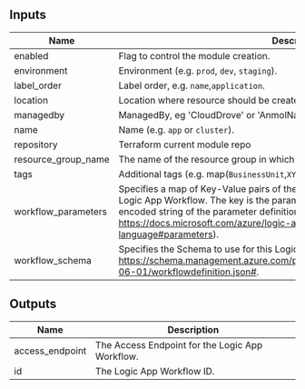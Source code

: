 ## Inputs

| Name | Description | Type | Default | Required |
|------|-------------|------|---------|:--------:|
| enabled | Flag to control the module creation. | `bool` | `false` | no |
| environment | Environment (e.g. `prod`, `dev`, `staging`). | `string` | `""` | no |
| label\_order | Label order, e.g. `name`,`application`. | `list(any)` | `[]` | no |
| location | Location where resource should be created. | `string` | `""` | no |
| managedby | ManagedBy, eg 'CloudDrove' or 'AnmolNagpal'. | `string` | `"anmol@clouddrove.com"` | no |
| name | Name  (e.g. `app` or `cluster`). | `string` | `""` | no |
| repository | Terraform current module repo | `string` | `""` | no |
| resource\_group\_name | The name of the resource group in which to create the virtual network. | `string` | `""` | no |
| tags | Additional tags (e.g. map(`BusinessUnit`,`XYZ`). | `map(any)` | `{}` | no |
| workflow\_parameters | Specifies a map of Key-Value pairs of the Parameter Definitions to use for this Logic App Workflow. The key is the parameter name, and the value is a JSON encoded string of the parameter definition (see: https://docs.microsoft.com/azure/logic-apps/logic-apps-workflow-definition-language#parameters). | `any` | `null` | no |
| workflow\_schema | Specifies the Schema to use for this Logic App Workflow. Defaults to https://schema.management.azure.com/providers/Microsoft.Logic/schemas/2016-06-01/workflowdefinition.json#. | `string` | `null` | no |

## Outputs

| Name | Description |
|------|-------------|
| access\_endpoint | The Access Endpoint for the Logic App Workflow. |
| id | The Logic App Workflow ID. |

